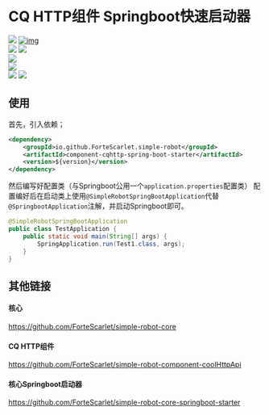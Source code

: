 # CQ HTTP组件 Springboot快速启动器

[![](https://img.shields.io/badge/simple--robot-core-green)](https://github.com/ForteScarlet/simple-robot-core) [![img](https://camo.githubusercontent.com/f8464f5d605886b8369ab6daf28d7130a72fd80e/68747470733a2f2f696d672e736869656c64732e696f2f6d6176656e2d63656e7472616c2f762f696f2e6769746875622e466f727465536361726c65742f73696d706c652d726f626f742d636f7265)](https://search.maven.org/artifact/io.github.ForteScarlet/simple-robot-core) <br>[![](https://img.shields.io/badge/simple--robot-component--cqhttp-green)](https://github.com/ForteScarlet/simple-robot-component-coolHttpApi)  [![](https://img.shields.io/maven-central/v/io.github.ForteScarlet.simple-robot-core/component-forcoolqhttpapi)](https://search.maven.org/artifact/io.github.ForteScarlet.simple-robot-core/component-forcoolqhttpapi) <br>[![](https://img.shields.io/badge/simple--robot-core--springboot--starter-green)](https://github.com/ForteScarlet/simple-robot-core-springboot-starter) <br>[![](https://img.shields.io/maven-central/v/io.github.ForteScarlet.simple-robot/component-cqhttp-spring-boot-starter)](https://search.maven.org/artifact/io.github.ForteScarlet.simple-robot/component-cqhttp-spring-boot-starter)<br>[![](https://img.shields.io/badge/%E7%9C%8B%E4%BA%91%E6%96%87%E6%A1%A3-doc-green)](https://www.kancloud.cn/forte-scarlet/simple-coolq-doc)  [![](https://img.shields.io/badge/QQ%E7%BE%A4-782930037-blue)](https://jq.qq.com/?_wv=1027&k=57ynqB1)  

## 使用
首先，引入依赖；
```xml
<dependency>
    <groupId>io.github.ForteScarlet.simple-robot</groupId>
    <artifactId>component-cqhttp-spring-boot-starter</artifactId>
    <version>${version}</version>
</dependency>
```

然后编写好配置类（与Springboot公用一个`application.properties`配置类）
配置编好后在启动类上使用`@SimpleRobotSpringBootApplication`代替`@SpringbootApplication`注解，并启动Springboot即可。
```java
@SimpleRobotSpringBootApplication
public class TestApplication {
    public static void main(String[] args) {
        SpringApplication.run(Test1.class, args);
    }
}
```

## 其他链接

#### 核心

https://github.com/ForteScarlet/simple-robot-core

#### CQ HTTP组件

https://github.com/ForteScarlet/simple-robot-component-coolHttpApi

#### 核心Springboot启动器

https://github.com/ForteScarlet/simple-robot-core-springboot-starter

